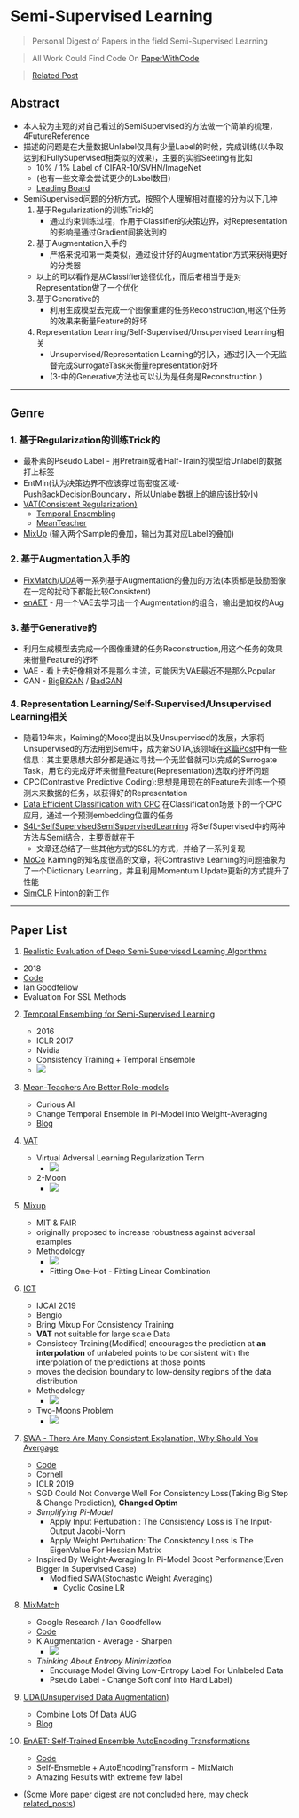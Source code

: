 
# Semi-Supervised Learning

> Personal Digest of Papers in the field Semi-Supervised Learning

> All Work Could Find Code On [PaperWithCode](https://paperswithcode.com/)

> [Related Post](https://a-suozhang.xyz/2020/03/20/Self-Supervised-Learning/)

## Abstract

* 本人较为主观的对自己看过的SemiSupervised的方法做一个简单的梳理，4FutureReference
* 描述的问题是在大量数据Unlabel仅具有少量Label的时候，完成训练(以争取达到和FullySupervised相类似的效果)，主要的实验Seeting有比如
  * 10% / 1% Label of CIFAR-10/SVHN/ImageNet
  * (也有一些文章会尝试更少的Label数目)
  * [Leading Board](https://paperswithcode.com/sota/semi-supervised-image-classification-on-2)
* SemiSupervised问题的分析方式，按照个人理解相对直接的分为以下几种
  1. 基于Regularization的训练Trick的
     * 通过约束训练过程，作用于Classifier的决策边界，对Representation的影响是通过Gradient间接达到的
  2. 基于Augmentation入手的
     * 严格来说和第一类类似，通过设计好的Augmentation方式来获得更好的分类器
  * 以上的可以看作是从Classifier途径优化，而后者相当于是对Representation做了一个优化
  3. 基于Generative的
     * 利用生成模型去完成一个图像重建的任务Reconstruction,用这个任务的效果来衡量Feature的好坏 
  4. Representation Learning/Self-Supervised/Unsupervised Learning相关
     * Unsupervised/Representation Learning的引入，通过引入一个无监督完成SurrogateTask来衡量representation好坏
     * (3-中的Generative方法也可以认为是任务是Reconstruction )

---

## Genre

### 1. 基于Regularization的训练Trick的
  * 最朴素的Pseudo Label - 用Pretrain或者Half-Train的模型给Unlabel的数据打上标签
  * EntMin(认为决策边界不应该穿过高密度区域-PushBackDecisionBoundary，所以Unlabel数据上的熵应该比较小) 
  * [VAT(Consistent Regularization)](https://arxiv.org/abs/1704.03976)
    * [Temporal Ensembling](https://arxiv.org/abs/1610.02242)
    * [MeanTeacher](https://arxiv.org/abs/1703.01780)
  * [MixUp](https://arxiv.org/pdf/1710.09412.pdf) (输入两个Sample的叠加，输出为其对应Label的叠加)


### 2. 基于Augmentation入手的
  * [FixMatch](https://arxiv.org/pdf/1905.02249v2.pdf)/[UDA](https://arxiv.org/abs/1904.12848)等一系列基于Augmentation的叠加的方法(本质都是鼓励图像在一定的扰动下都能比较Consistent) 
  * [enAET](https://arxiv.org/abs/1911.09265) - 用一个VAE去学习出一个Augmentation的组合，输出是加权的Aug

### 3. 基于Generative的
  * 利用生成模型去完成一个图像重建的任务Reconstruction,用这个任务的效果来衡量Feature的好坏 
  * VAE - 看上去好像相对不是那么主流，可能因为VAE最近不是那么Popular
  * GAN - [BigBiGAN](https://arxiv.org/pdf/1907.02544v2.pdf) / [BadGAN](https://arxiv.org/pdf/1705.09783v3.pdf)
  
### 4. Representation Learning/Self-Supervised/Unsupervised Learning相关

  * 随着19年末，Kaiming的Moco提出以及Unsupervised的发展，大家将Unsupervised的方法用到Semi中，成为新SOTA,该领域在[这篇Post](https://a-suozhang.xyz/2020/03/20/Self-Supervised-Learning/)中有一些信息：其主要思想大部分都是通过寻找一个无监督就可以完成的Surrogate Task，用它的完成好坏来衡量Feature(Representation)选取的好坏问题 
  * CPC(Contrastive Predictive Coding):思想是用现在的Feature去训练一个预测未来数据的任务，以获得好的Representation  
  * [Data Efficient Classification with CPC](https://arxiv.org/pdf/1905.09272v2.pdf) 在Classification场景下的一个CPC应用，通过一个预测embedding位置的任务
  * [S4L-SelfSupervisedSemiSupervisedLearning](https://paperswithcode.com/paper/190503670) 将SelfSupervised中的两种方法与Semi结合，主要贡献在于
    * 文章还总结了一些其他方式的SSL的方式，并给了一系列复现
  * [MoCo](http://arxiv.org/pdf/1911.05722.pdf) Kaiming的知名度很高的文章，将Contrastive Learning的问题抽象为了一个Dictionary Learning，并且利用Momentum Update更新的方式提升了性能
  * [SimCLR](https://arxiv.org/pdf/2002.05709v1.pdf) Hinton的新工作





---

## Paper List

1. [Realistic Evaluation of Deep Semi-Supervised Learning Algorithms](https://arxiv.org/abs/1804.09170)
  * 2018
  * [Code](https://github.com/brain-research/realistic-ssl-evaluation)
  * Ian Goodfellow
  * Evaluation For SSL Methods  

2. [Temporal Ensembling for Semi-Supervised Learning](https://arxiv.org/abs/1610.02242)
   * 2016
   * ICLR 2017
   * Nvidia
   * Consistency Training + Temporal Ensemble
   * ![](https://github.com/A-suozhang/MyPicBed/raw/master/img/20191120202926.png)
3. [Mean-Teachers Are Better Role-models](https://arxiv.org/abs/1703.01780)
   * Curious AI
   * Change Temporal Ensemble in Pi-Model into Weight-Averaging 
   * [Blog](http://a-suozhang.xyz/2019/10/28/MeanTeacher/)
4. [VAT](https://arxiv.org/abs/1704.03976)
   * Virtual Adversal Learning Regularization Term
     * ![](https://github.com/A-suozhang/MyPicBed/raw/master/img/20191120203446.png)
   * 2-Moon
     * ![](https://github.com/A-suozhang/MyPicBed/raw/master/img/20191120203347.png)

5. [Mixup](https://arxiv.org/pdf/1710.09412.pdf)
   * MIT & FAIR
   * originally proposed to increase robustness against adversal examples
   * Methodology
     * ![](https://github.com/A-suozhang/MyPicBed/raw/master/img/20191120194906.png)
     * Fitting One-Hot - Fitting Linear Combination

6. [ICT](https://arxiv.org/abs/1903.03825)
   * IJCAI 2019
   * Bengio
   * Bring Mixup For Consistency Training
   * **VAT** not suitable for large scale Data
   * Consistecy Training(Modified) encourages the prediction at **an interpolation** of unlabeled points to be consistent with the interpolation of the predictions at those points
   * moves the decision boundary to low-density regions of the data distribution
   * Methodology
     * ![](https://github.com/A-suozhang/MyPicBed/raw/master/img/20191120193417.png)
   * Two-Moons Problem
     * ![](https://github.com/A-suozhang/MyPicBed/raw/master/img/20191120191340.png)
7. [SWA - There Are Many Consistent Explanation, Why Should You Avergage](https://arxiv.org/pdf/1806.05594v3.pdf)
   * [Code](https://github.com/benathi/fastswa-semi-sup)
   * Cornell
   * ICLR 2019
   * SGD Could Not Converge Well For Consistency Loss(Taking  Big Step & Change Prediction), **Changed Optim**
   * *Simplifying Pi-Model*
     * Apply Input Pertubation : The Consistency Loss is The Input-Output Jacobi-Norm
     * Apply Weight Pertubation: The Consistency Loss Is The EigenValue For Hessian Matrix
   * Inspired By Weight-Averaging In Pi-Model Boost Performance(Even Bigger in Supervised Case)
     * Modified SWA(Stochastic Weight Averaging)
       * Cyclic Cosine LR

8. [MixMatch](https://arxiv.org/abs/1905.02249)
   * Google Research / Ian Goodfellow
   * [Code](https://github.com/google-research/mixmatch)
   * K Augmentation - Average - Sharpen
     * ![](https://github.com/A-suozhang/MyPicBed/raw/master/img/20191120204429.png)
   * *Thinking About Entropy Minimization*
     * Encourage Model Giving Low-Entropy Label For Unlabeled Data
     * Pseudo Label - Change Soft conf into Hard Label)

9. [UDA(Unsupervised Data Augmentation)](https://arxiv.org/abs/1904.12848)
   * Combine Lots Of Data AUG
   * [Blog](http://a-suozhang.xyz/2019/11/12/UDA/)

10. [EnAET: Self-Trained Ensemble AutoEncoding Transformations](https://arxiv.org/abs/1911.09265)
    * [Code](https://github.com/wang3702/EnAET)
    * Self-Ensmeble + AutoEncodingTransform + MixMatch
    * Amazing Results with extreme few label

* (Some More paper digest are not concluded here, may check [related_posts](https://a-suozhang.xyz/2020/03/20/Self-Supervised-Learning/))

